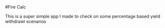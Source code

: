 #Fire Calc

This is a super simple app I made to check on some percentage based yield withdrawl scenarios